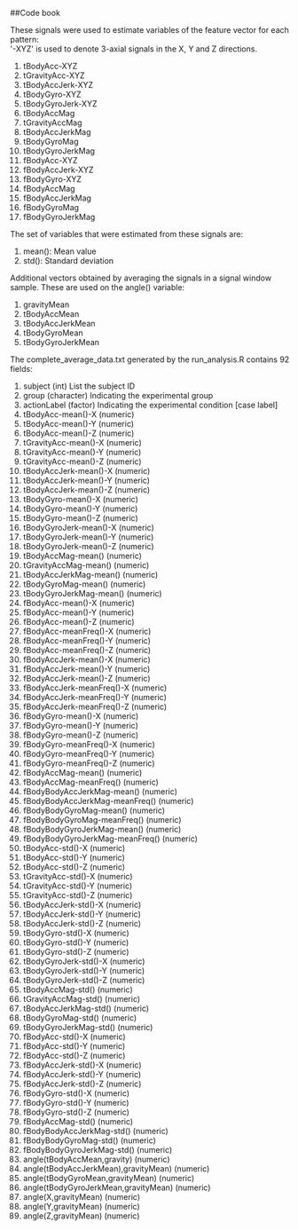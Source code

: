 ##Code book

These signals were used to estimate variables of the feature vector for each pattern:  
'-XYZ' is used to denote 3-axial signals in the X, Y and Z directions.

1. tBodyAcc-XYZ
2. tGravityAcc-XYZ
3. tBodyAccJerk-XYZ
4. tBodyGyro-XYZ
5. tBodyGyroJerk-XYZ
6. tBodyAccMag
7. tGravityAccMag
8. tBodyAccJerkMag
9. tBodyGyroMag
10. tBodyGyroJerkMag
11. fBodyAcc-XYZ
12. fBodyAccJerk-XYZ
13. fBodyGyro-XYZ
14. fBodyAccMag
15. fBodyAccJerkMag
16. fBodyGyroMag
17. fBodyGyroJerkMag

The set of variables that were estimated from these signals are: 

1. mean(): Mean value
2. std(): Standard deviation

Additional vectors obtained by averaging the signals in a signal window sample. These are used on the angle() variable:

1. gravityMean
2. tBodyAccMean
3. tBodyAccJerkMean
4. tBodyGyroMean
5. tBodyGyroJerkMean

The complete_average_data.txt generated by the run_analysis.R contains 92 fields:

1. subject (int) List the subject ID2. group (character) Indicating the experimental group3. actionLabel (factor) Indicating the experimental condition [case label]4. tBodyAcc-mean()-X (numeric)5. tBodyAcc-mean()-Y (numeric)6. tBodyAcc-mean()-Z (numeric)7. tGravityAcc-mean()-X (numeric)8. tGravityAcc-mean()-Y (numeric)9. tGravityAcc-mean()-Z (numeric)10. tBodyAccJerk-mean()-X (numeric)11. tBodyAccJerk-mean()-Y (numeric)12. tBodyAccJerk-mean()-Z (numeric)13. tBodyGyro-mean()-X (numeric)14. tBodyGyro-mean()-Y (numeric)15. tBodyGyro-mean()-Z (numeric)16. tBodyGyroJerk-mean()-X (numeric)17. tBodyGyroJerk-mean()-Y (numeric)18. tBodyGyroJerk-mean()-Z (numeric)19. tBodyAccMag-mean() (numeric)20. tGravityAccMag-mean() (numeric)21. tBodyAccJerkMag-mean() (numeric)22. tBodyGyroMag-mean() (numeric)23. tBodyGyroJerkMag-mean() (numeric)24. fBodyAcc-mean()-X (numeric)25. fBodyAcc-mean()-Y (numeric)26. fBodyAcc-mean()-Z (numeric)27. fBodyAcc-meanFreq()-X (numeric)28. fBodyAcc-meanFreq()-Y (numeric)29. fBodyAcc-meanFreq()-Z (numeric)30. fBodyAccJerk-mean()-X (numeric)31. fBodyAccJerk-mean()-Y (numeric)32. fBodyAccJerk-mean()-Z (numeric)33. fBodyAccJerk-meanFreq()-X (numeric)34. fBodyAccJerk-meanFreq()-Y (numeric)35. fBodyAccJerk-meanFreq()-Z (numeric)36. fBodyGyro-mean()-X (numeric)37. fBodyGyro-mean()-Y (numeric)38. fBodyGyro-mean()-Z (numeric)39. fBodyGyro-meanFreq()-X (numeric)40.	fBodyGyro-meanFreq()-Y (numeric)41.	fBodyGyro-meanFreq()-Z (numeric)42.	fBodyAccMag-mean() (numeric)43.	fBodyAccMag-meanFreq() (numeric)44.	fBodyBodyAccJerkMag-mean() (numeric)45.	fBodyBodyAccJerkMag-meanFreq() (numeric)46.	fBodyBodyGyroMag-mean() (numeric)47.	fBodyBodyGyroMag-meanFreq() (numeric)48.	fBodyBodyGyroJerkMag-mean() (numeric)49.	fBodyBodyGyroJerkMag-meanFreq() (numeric)50.	tBodyAcc-std()-X (numeric)51.	tBodyAcc-std()-Y (numeric)52.	tBodyAcc-std()-Z (numeric)53.	tGravityAcc-std()-X (numeric)54.	tGravityAcc-std()-Y (numeric)55.	tGravityAcc-std()-Z (numeric)56.	tBodyAccJerk-std()-X (numeric)57.	tBodyAccJerk-std()-Y (numeric)58.	tBodyAccJerk-std()-Z (numeric)59.	tBodyGyro-std()-X (numeric)60.	tBodyGyro-std()-Y (numeric)61.	tBodyGyro-std()-Z (numeric)62.	tBodyGyroJerk-std()-X (numeric)63.	tBodyGyroJerk-std()-Y (numeric)64.	tBodyGyroJerk-std()-Z (numeric)65.	tBodyAccMag-std() (numeric)66.	tGravityAccMag-std() (numeric)67.	tBodyAccJerkMag-std() (numeric)68.	tBodyGyroMag-std() (numeric)69.	tBodyGyroJerkMag-std() (numeric)70.	fBodyAcc-std()-X (numeric)71.	fBodyAcc-std()-Y (numeric)72.	fBodyAcc-std()-Z (numeric)73.	fBodyAccJerk-std()-X (numeric)74.	fBodyAccJerk-std()-Y (numeric)75.	fBodyAccJerk-std()-Z (numeric)76.	fBodyGyro-std()-X (numeric)77.	fBodyGyro-std()-Y (numeric)78.	fBodyGyro-std()-Z (numeric)79.	fBodyAccMag-std() (numeric)80.	fBodyBodyAccJerkMag-std() (numeric)81.	fBodyBodyGyroMag-std() (numeric)82.	fBodyBodyGyroJerkMag-std() (numeric)83.	angle(tBodyAccMean,gravity) (numeric)84.	angle(tBodyAccJerkMean),gravityMean) (numeric)85.	angle(tBodyGyroMean,gravityMean) (numeric)86.	angle(tBodyGyroJerkMean,gravityMean) (numeric)87.	angle(X,gravityMean) (numeric)88.	angle(Y,gravityMean) (numeric)89.	angle(Z,gravityMean) (numeric)